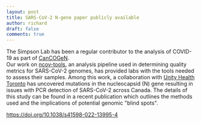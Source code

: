 ```yaml
---
layout: post
title: SARS-CoV-2 N-gene paper publicly available
author: richard
draft: false
comments: true
---
```

The Simpson Lab has been a regular contributor to the analysis of COVID-19 
as part of [CanCOGeN](https://genomecanada.ca/challenge-areas/cancogen).  
Our work on [ncov-tools](https://github.com/jts/ncov-tools), an analysis 
pipeline used in determining quality metrics for SARS-CoV-2 genomes, 
has provided labs with the tools needed to assess their samples.  Among this 
work, a collaboration with [Unity Health Toronto](https://unityhealth.to) 
has uncovered mutations in the nucleocapsid (N) gene resulting in issues with 
PCR detection of SARS-CoV-2 across Canada.  The details of this study can be 
found in a recent publication which outlines the methods used and 
the implications of potential genomic "blind spots".

https://doi.org/10.1038/s41598-022-13995-4

